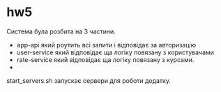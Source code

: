 # hw5
Система була розбита на 3 частини. 
- app-api який роутить всі запити і відповідає за авторизацію
- user-service який відповідає ща логіку повязану з користувачами
- rate-service який відповідає ща логіку повязану з курсами.
- 
start_servers.sh запускає сервери для роботи додатку.
